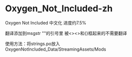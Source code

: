 # Oxygen_Not_Included-zh
Oxygen Not Included 中文化 进度约7.5%

翻译添加到msgstr ""的引号里
被<><>和{}框起来的不需要翻译

使用方法：将strings.po放入OxygenNotIncluded_Data/StreamingAssets/Mods
